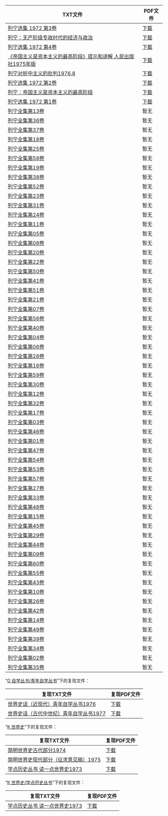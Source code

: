 | TXT文件 | PDF文件 |
| ------- | ------- |
| [列宁选集 1972 第3卷](A2%20%E5%88%97%E5%AE%81/%E5%88%97%E5%AE%81%E9%80%89%E9%9B%86%201972%20%E7%AC%AC3%E5%8D%B7.txt) | [下载](A2%20%E5%88%97%E5%AE%81/%E5%88%97%E5%AE%81%E9%80%89%E9%9B%86%201972%20%E7%AC%AC3%E5%8D%B7.pdf) |
| [列宁：无产阶级专政时代的经济与政治](A2%20%E5%88%97%E5%AE%81/%E5%88%97%E5%AE%81%EF%BC%9A%E6%97%A0%E4%BA%A7%E9%98%B6%E7%BA%A7%E4%B8%93%E6%94%BF%E6%97%B6%E4%BB%A3%E7%9A%84%E7%BB%8F%E6%B5%8E%E4%B8%8E%E6%94%BF%E6%B2%BB.txt) | [下载](A2%20%E5%88%97%E5%AE%81/%E5%88%97%E5%AE%81%EF%BC%9A%E6%97%A0%E4%BA%A7%E9%98%B6%E7%BA%A7%E4%B8%93%E6%94%BF%E6%97%B6%E4%BB%A3%E7%9A%84%E7%BB%8F%E6%B5%8E%E4%B8%8E%E6%94%BF%E6%B2%BB.pdf) |
| [列宁选集 1972 第4卷](A2%20%E5%88%97%E5%AE%81/%E5%88%97%E5%AE%81%E9%80%89%E9%9B%86%201972%20%E7%AC%AC4%E5%8D%B7.txt) | [下载](A2%20%E5%88%97%E5%AE%81/%E5%88%97%E5%AE%81%E9%80%89%E9%9B%86%201972%20%E7%AC%AC4%E5%8D%B7.pdf) |
| [《帝国主义是资本主义的最高阶段》提示和讲解 人民出版社1975年版](A2%20%E5%88%97%E5%AE%81/%E3%80%8A%E5%B8%9D%E5%9B%BD%E4%B8%BB%E4%B9%89%E6%98%AF%E8%B5%84%E6%9C%AC%E4%B8%BB%E4%B9%89%E7%9A%84%E6%9C%80%E9%AB%98%E9%98%B6%E6%AE%B5%E3%80%8B%E6%8F%90%E7%A4%BA%E5%92%8C%E8%AE%B2%E8%A7%A3%20%E4%BA%BA%E6%B0%91%E5%87%BA%E7%89%88%E7%A4%BE1975%E5%B9%B4%E7%89%88.txt) | [下载](A2%20%E5%88%97%E5%AE%81/%E3%80%8A%E5%B8%9D%E5%9B%BD%E4%B8%BB%E4%B9%89%E6%98%AF%E8%B5%84%E6%9C%AC%E4%B8%BB%E4%B9%89%E7%9A%84%E6%9C%80%E9%AB%98%E9%98%B6%E6%AE%B5%E3%80%8B%E6%8F%90%E7%A4%BA%E5%92%8C%E8%AE%B2%E8%A7%A3%20%E4%BA%BA%E6%B0%91%E5%87%BA%E7%89%88%E7%A4%BE1975%E5%B9%B4%E7%89%88.pdf) |
| [列宁对折中主义的批判1976.8](A2%20%E5%88%97%E5%AE%81/%E5%88%97%E5%AE%81%E5%AF%B9%E6%8A%98%E4%B8%AD%E4%B8%BB%E4%B9%89%E7%9A%84%E6%89%B9%E5%88%A41976.8.txt) | [下载](A2%20%E5%88%97%E5%AE%81/%E5%88%97%E5%AE%81%E5%AF%B9%E6%8A%98%E4%B8%AD%E4%B8%BB%E4%B9%89%E7%9A%84%E6%89%B9%E5%88%A41976.8.pdf) |
| [列宁选集 1972 第2卷](A2%20%E5%88%97%E5%AE%81/%E5%88%97%E5%AE%81%E9%80%89%E9%9B%86%201972%20%E7%AC%AC2%E5%8D%B7.txt) | [下载](A2%20%E5%88%97%E5%AE%81/%E5%88%97%E5%AE%81%E9%80%89%E9%9B%86%201972%20%E7%AC%AC2%E5%8D%B7.pdf) |
| [列宁：帝国主义是资本主义的最高阶段](A2%20%E5%88%97%E5%AE%81/%E5%88%97%E5%AE%81%EF%BC%9A%E5%B8%9D%E5%9B%BD%E4%B8%BB%E4%B9%89%E6%98%AF%E8%B5%84%E6%9C%AC%E4%B8%BB%E4%B9%89%E7%9A%84%E6%9C%80%E9%AB%98%E9%98%B6%E6%AE%B5.txt) | [下载](A2%20%E5%88%97%E5%AE%81/%E5%88%97%E5%AE%81%EF%BC%9A%E5%B8%9D%E5%9B%BD%E4%B8%BB%E4%B9%89%E6%98%AF%E8%B5%84%E6%9C%AC%E4%B8%BB%E4%B9%89%E7%9A%84%E6%9C%80%E9%AB%98%E9%98%B6%E6%AE%B5.pdf) |
| [列宁选集 1972 第1卷](A2%20%E5%88%97%E5%AE%81/%E5%88%97%E5%AE%81%E9%80%89%E9%9B%86%201972%20%E7%AC%AC1%E5%8D%B7.txt) | [下载](A2%20%E5%88%97%E5%AE%81/%E5%88%97%E5%AE%81%E9%80%89%E9%9B%86%201972%20%E7%AC%AC1%E5%8D%B7.pdf) |
| [列宁全集第13卷](A2%20%E5%88%97%E5%AE%81/%E5%88%97%E5%AE%81%E5%85%A8%E9%9B%861~60/%E5%88%97%E5%AE%81%E5%85%A8%E9%9B%86%E7%AC%AC13%E5%8D%B7.txt) | 暂无 |
| [列宁全集第36卷](A2%20%E5%88%97%E5%AE%81/%E5%88%97%E5%AE%81%E5%85%A8%E9%9B%861~60/%E5%88%97%E5%AE%81%E5%85%A8%E9%9B%86%E7%AC%AC36%E5%8D%B7.txt) | 暂无 |
| [列宁全集第37卷](A2%20%E5%88%97%E5%AE%81/%E5%88%97%E5%AE%81%E5%85%A8%E9%9B%861~60/%E5%88%97%E5%AE%81%E5%85%A8%E9%9B%86%E7%AC%AC37%E5%8D%B7.txt) | 暂无 |
| [列宁全集第18卷](A2%20%E5%88%97%E5%AE%81/%E5%88%97%E5%AE%81%E5%85%A8%E9%9B%861~60/%E5%88%97%E5%AE%81%E5%85%A8%E9%9B%86%E7%AC%AC18%E5%8D%B7.txt) | 暂无 |
| [列宁全集第25卷](A2%20%E5%88%97%E5%AE%81/%E5%88%97%E5%AE%81%E5%85%A8%E9%9B%861~60/%E5%88%97%E5%AE%81%E5%85%A8%E9%9B%86%E7%AC%AC25%E5%8D%B7.txt) | 暂无 |
| [列宁全集第58卷](A2%20%E5%88%97%E5%AE%81/%E5%88%97%E5%AE%81%E5%85%A8%E9%9B%861~60/%E5%88%97%E5%AE%81%E5%85%A8%E9%9B%86%E7%AC%AC58%E5%8D%B7.txt) | 暂无 |
| [列宁全集第19卷](A2%20%E5%88%97%E5%AE%81/%E5%88%97%E5%AE%81%E5%85%A8%E9%9B%861~60/%E5%88%97%E5%AE%81%E5%85%A8%E9%9B%86%E7%AC%AC19%E5%8D%B7.txt) | 暂无 |
| [列宁全集第38卷](A2%20%E5%88%97%E5%AE%81/%E5%88%97%E5%AE%81%E5%85%A8%E9%9B%861~60/%E5%88%97%E5%AE%81%E5%85%A8%E9%9B%86%E7%AC%AC38%E5%8D%B7.txt) | 暂无 |
| [列宁全集第52卷](A2%20%E5%88%97%E5%AE%81/%E5%88%97%E5%AE%81%E5%85%A8%E9%9B%861~60/%E5%88%97%E5%AE%81%E5%85%A8%E9%9B%86%E7%AC%AC52%E5%8D%B7.txt) | 暂无 |
| [列宁全集第23卷](A2%20%E5%88%97%E5%AE%81/%E5%88%97%E5%AE%81%E5%85%A8%E9%9B%861~60/%E5%88%97%E5%AE%81%E5%85%A8%E9%9B%86%E7%AC%AC23%E5%8D%B7.txt) | 暂无 |
| [列宁全集第31卷](A2%20%E5%88%97%E5%AE%81/%E5%88%97%E5%AE%81%E5%85%A8%E9%9B%861~60/%E5%88%97%E5%AE%81%E5%85%A8%E9%9B%86%E7%AC%AC31%E5%8D%B7.txt) | 暂无 |
| [列宁全集第24卷](A2%20%E5%88%97%E5%AE%81/%E5%88%97%E5%AE%81%E5%85%A8%E9%9B%861~60/%E5%88%97%E5%AE%81%E5%85%A8%E9%9B%86%E7%AC%AC24%E5%8D%B7.txt) | 暂无 |
| [列宁全集第11卷](A2%20%E5%88%97%E5%AE%81/%E5%88%97%E5%AE%81%E5%85%A8%E9%9B%861~60/%E5%88%97%E5%AE%81%E5%85%A8%E9%9B%86%E7%AC%AC11%E5%8D%B7.txt) | 暂无 |
| [列宁全集第05卷](A2%20%E5%88%97%E5%AE%81/%E5%88%97%E5%AE%81%E5%85%A8%E9%9B%861~60/%E5%88%97%E5%AE%81%E5%85%A8%E9%9B%86%E7%AC%AC05%E5%8D%B7.txt) | 暂无 |
| [列宁全集第08卷](A2%20%E5%88%97%E5%AE%81/%E5%88%97%E5%AE%81%E5%85%A8%E9%9B%861~60/%E5%88%97%E5%AE%81%E5%85%A8%E9%9B%86%E7%AC%AC08%E5%8D%B7.txt) | 暂无 |
| [列宁全集第20卷](A2%20%E5%88%97%E5%AE%81/%E5%88%97%E5%AE%81%E5%85%A8%E9%9B%861~60/%E5%88%97%E5%AE%81%E5%85%A8%E9%9B%86%E7%AC%AC20%E5%8D%B7.txt) | 暂无 |
| [列宁全集第22卷](A2%20%E5%88%97%E5%AE%81/%E5%88%97%E5%AE%81%E5%85%A8%E9%9B%861~60/%E5%88%97%E5%AE%81%E5%85%A8%E9%9B%86%E7%AC%AC22%E5%8D%B7.txt) | 暂无 |
| [列宁全集第50卷](A2%20%E5%88%97%E5%AE%81/%E5%88%97%E5%AE%81%E5%85%A8%E9%9B%861~60/%E5%88%97%E5%AE%81%E5%85%A8%E9%9B%86%E7%AC%AC50%E5%8D%B7.txt) | 暂无 |
| [列宁全集第41卷](A2%20%E5%88%97%E5%AE%81/%E5%88%97%E5%AE%81%E5%85%A8%E9%9B%861~60/%E5%88%97%E5%AE%81%E5%85%A8%E9%9B%86%E7%AC%AC41%E5%8D%B7.txt) | 暂无 |
| [列宁全集第51卷](A2%20%E5%88%97%E5%AE%81/%E5%88%97%E5%AE%81%E5%85%A8%E9%9B%861~60/%E5%88%97%E5%AE%81%E5%85%A8%E9%9B%86%E7%AC%AC51%E5%8D%B7.txt) | 暂无 |
| [列宁全集第21卷](A2%20%E5%88%97%E5%AE%81/%E5%88%97%E5%AE%81%E5%85%A8%E9%9B%861~60/%E5%88%97%E5%AE%81%E5%85%A8%E9%9B%86%E7%AC%AC21%E5%8D%B7.txt) | 暂无 |
| [列宁全集第07卷](A2%20%E5%88%97%E5%AE%81/%E5%88%97%E5%AE%81%E5%85%A8%E9%9B%861~60/%E5%88%97%E5%AE%81%E5%85%A8%E9%9B%86%E7%AC%AC07%E5%8D%B7.txt) | 暂无 |
| [列宁全集第56卷](A2%20%E5%88%97%E5%AE%81/%E5%88%97%E5%AE%81%E5%85%A8%E9%9B%861~60/%E5%88%97%E5%AE%81%E5%85%A8%E9%9B%86%E7%AC%AC56%E5%8D%B7.txt) | 暂无 |
| [列宁全集第40卷](A2%20%E5%88%97%E5%AE%81/%E5%88%97%E5%AE%81%E5%85%A8%E9%9B%861~60/%E5%88%97%E5%AE%81%E5%85%A8%E9%9B%86%E7%AC%AC40%E5%8D%B7.txt) | 暂无 |
| [列宁全集第04卷](A2%20%E5%88%97%E5%AE%81/%E5%88%97%E5%AE%81%E5%85%A8%E9%9B%861~60/%E5%88%97%E5%AE%81%E5%85%A8%E9%9B%86%E7%AC%AC04%E5%8D%B7.txt) | 暂无 |
| [列宁全集第06卷](A2%20%E5%88%97%E5%AE%81/%E5%88%97%E5%AE%81%E5%85%A8%E9%9B%861~60/%E5%88%97%E5%AE%81%E5%85%A8%E9%9B%86%E7%AC%AC06%E5%8D%B7.txt) | 暂无 |
| [列宁全集第28卷](A2%20%E5%88%97%E5%AE%81/%E5%88%97%E5%AE%81%E5%85%A8%E9%9B%861~60/%E5%88%97%E5%AE%81%E5%85%A8%E9%9B%86%E7%AC%AC28%E5%8D%B7.txt) | 暂无 |
| [列宁全集第16卷](A2%20%E5%88%97%E5%AE%81/%E5%88%97%E5%AE%81%E5%85%A8%E9%9B%861~60/%E5%88%97%E5%AE%81%E5%85%A8%E9%9B%86%E7%AC%AC16%E5%8D%B7.txt) | 暂无 |
| [列宁全集第59卷](A2%20%E5%88%97%E5%AE%81/%E5%88%97%E5%AE%81%E5%85%A8%E9%9B%861~60/%E5%88%97%E5%AE%81%E5%85%A8%E9%9B%86%E7%AC%AC59%E5%8D%B7.txt) | 暂无 |
| [列宁全集第30卷](A2%20%E5%88%97%E5%AE%81/%E5%88%97%E5%AE%81%E5%85%A8%E9%9B%861~60/%E5%88%97%E5%AE%81%E5%85%A8%E9%9B%86%E7%AC%AC30%E5%8D%B7.txt) | 暂无 |
| [列宁全集第12卷](A2%20%E5%88%97%E5%AE%81/%E5%88%97%E5%AE%81%E5%85%A8%E9%9B%861~60/%E5%88%97%E5%AE%81%E5%85%A8%E9%9B%86%E7%AC%AC12%E5%8D%B7.txt) | 暂无 |
| [列宁全集第32卷](A2%20%E5%88%97%E5%AE%81/%E5%88%97%E5%AE%81%E5%85%A8%E9%9B%861~60/%E5%88%97%E5%AE%81%E5%85%A8%E9%9B%86%E7%AC%AC32%E5%8D%B7.txt) | 暂无 |
| [列宁全集第17卷](A2%20%E5%88%97%E5%AE%81/%E5%88%97%E5%AE%81%E5%85%A8%E9%9B%861~60/%E5%88%97%E5%AE%81%E5%85%A8%E9%9B%86%E7%AC%AC17%E5%8D%B7.txt) | 暂无 |
| [列宁全集第03卷](A2%20%E5%88%97%E5%AE%81/%E5%88%97%E5%AE%81%E5%85%A8%E9%9B%861~60/%E5%88%97%E5%AE%81%E5%85%A8%E9%9B%86%E7%AC%AC03%E5%8D%B7.txt) | 暂无 |
| [列宁全集第46卷](A2%20%E5%88%97%E5%AE%81/%E5%88%97%E5%AE%81%E5%85%A8%E9%9B%861~60/%E5%88%97%E5%AE%81%E5%85%A8%E9%9B%86%E7%AC%AC46%E5%8D%B7.txt) | 暂无 |
| [列宁全集第01卷](A2%20%E5%88%97%E5%AE%81/%E5%88%97%E5%AE%81%E5%85%A8%E9%9B%861~60/%E5%88%97%E5%AE%81%E5%85%A8%E9%9B%86%E7%AC%AC01%E5%8D%B7.txt) | 暂无 |
| [列宁全集第47卷](A2%20%E5%88%97%E5%AE%81/%E5%88%97%E5%AE%81%E5%85%A8%E9%9B%861~60/%E5%88%97%E5%AE%81%E5%85%A8%E9%9B%86%E7%AC%AC47%E5%8D%B7.txt) | 暂无 |
| [列宁全集第54卷](A2%20%E5%88%97%E5%AE%81/%E5%88%97%E5%AE%81%E5%85%A8%E9%9B%861~60/%E5%88%97%E5%AE%81%E5%85%A8%E9%9B%86%E7%AC%AC54%E5%8D%B7.txt) | 暂无 |
| [列宁全集第53卷](A2%20%E5%88%97%E5%AE%81/%E5%88%97%E5%AE%81%E5%85%A8%E9%9B%861~60/%E5%88%97%E5%AE%81%E5%85%A8%E9%9B%86%E7%AC%AC53%E5%8D%B7.txt) | 暂无 |
| [列宁全集第57卷](A2%20%E5%88%97%E5%AE%81/%E5%88%97%E5%AE%81%E5%85%A8%E9%9B%861~60/%E5%88%97%E5%AE%81%E5%85%A8%E9%9B%86%E7%AC%AC57%E5%8D%B7.txt) | 暂无 |
| [列宁全集第27卷](A2%20%E5%88%97%E5%AE%81/%E5%88%97%E5%AE%81%E5%85%A8%E9%9B%861~60/%E5%88%97%E5%AE%81%E5%85%A8%E9%9B%86%E7%AC%AC27%E5%8D%B7.txt) | 暂无 |
| [列宁全集第33卷](A2%20%E5%88%97%E5%AE%81/%E5%88%97%E5%AE%81%E5%85%A8%E9%9B%861~60/%E5%88%97%E5%AE%81%E5%85%A8%E9%9B%86%E7%AC%AC33%E5%8D%B7.txt) | 暂无 |
| [列宁全集第48卷](A2%20%E5%88%97%E5%AE%81/%E5%88%97%E5%AE%81%E5%85%A8%E9%9B%861~60/%E5%88%97%E5%AE%81%E5%85%A8%E9%9B%86%E7%AC%AC48%E5%8D%B7.txt) | 暂无 |
| [列宁全集第15卷](A2%20%E5%88%97%E5%AE%81/%E5%88%97%E5%AE%81%E5%85%A8%E9%9B%861~60/%E5%88%97%E5%AE%81%E5%85%A8%E9%9B%86%E7%AC%AC15%E5%8D%B7.txt) | 暂无 |
| [列宁全集第45卷](A2%20%E5%88%97%E5%AE%81/%E5%88%97%E5%AE%81%E5%85%A8%E9%9B%861~60/%E5%88%97%E5%AE%81%E5%85%A8%E9%9B%86%E7%AC%AC45%E5%8D%B7.txt) | 暂无 |
| [列宁全集第29卷](A2%20%E5%88%97%E5%AE%81/%E5%88%97%E5%AE%81%E5%85%A8%E9%9B%861~60/%E5%88%97%E5%AE%81%E5%85%A8%E9%9B%86%E7%AC%AC29%E5%8D%B7.txt) | 暂无 |
| [列宁全集第44卷](A2%20%E5%88%97%E5%AE%81/%E5%88%97%E5%AE%81%E5%85%A8%E9%9B%861~60/%E5%88%97%E5%AE%81%E5%85%A8%E9%9B%86%E7%AC%AC44%E5%8D%B7.txt) | 暂无 |
| [列宁全集第09卷](A2%20%E5%88%97%E5%AE%81/%E5%88%97%E5%AE%81%E5%85%A8%E9%9B%861~60/%E5%88%97%E5%AE%81%E5%85%A8%E9%9B%86%E7%AC%AC09%E5%8D%B7.txt) | 暂无 |
| [列宁全集第60卷](A2%20%E5%88%97%E5%AE%81/%E5%88%97%E5%AE%81%E5%85%A8%E9%9B%861~60/%E5%88%97%E5%AE%81%E5%85%A8%E9%9B%86%E7%AC%AC60%E5%8D%B7.txt) | 暂无 |
| [列宁全集第55卷](A2%20%E5%88%97%E5%AE%81/%E5%88%97%E5%AE%81%E5%85%A8%E9%9B%861~60/%E5%88%97%E5%AE%81%E5%85%A8%E9%9B%86%E7%AC%AC55%E5%8D%B7.txt) | 暂无 |
| [列宁全集第43卷](A2%20%E5%88%97%E5%AE%81/%E5%88%97%E5%AE%81%E5%85%A8%E9%9B%861~60/%E5%88%97%E5%AE%81%E5%85%A8%E9%9B%86%E7%AC%AC43%E5%8D%B7.txt) | 暂无 |
| [列宁全集第10卷](A2%20%E5%88%97%E5%AE%81/%E5%88%97%E5%AE%81%E5%85%A8%E9%9B%861~60/%E5%88%97%E5%AE%81%E5%85%A8%E9%9B%86%E7%AC%AC10%E5%8D%B7.txt) | 暂无 |
| [列宁全集第26卷](A2%20%E5%88%97%E5%AE%81/%E5%88%97%E5%AE%81%E5%85%A8%E9%9B%861~60/%E5%88%97%E5%AE%81%E5%85%A8%E9%9B%86%E7%AC%AC26%E5%8D%B7.txt) | 暂无 |
| [列宁全集第42卷](A2%20%E5%88%97%E5%AE%81/%E5%88%97%E5%AE%81%E5%85%A8%E9%9B%861~60/%E5%88%97%E5%AE%81%E5%85%A8%E9%9B%86%E7%AC%AC42%E5%8D%B7.txt) | 暂无 |
| [列宁全集第14卷](A2%20%E5%88%97%E5%AE%81/%E5%88%97%E5%AE%81%E5%85%A8%E9%9B%861~60/%E5%88%97%E5%AE%81%E5%85%A8%E9%9B%86%E7%AC%AC14%E5%8D%B7.txt) | 暂无 |
| [列宁全集第49卷](A2%20%E5%88%97%E5%AE%81/%E5%88%97%E5%AE%81%E5%85%A8%E9%9B%861~60/%E5%88%97%E5%AE%81%E5%85%A8%E9%9B%86%E7%AC%AC49%E5%8D%B7.txt) | 暂无 |
| [列宁全集第39卷](A2%20%E5%88%97%E5%AE%81/%E5%88%97%E5%AE%81%E5%85%A8%E9%9B%861~60/%E5%88%97%E5%AE%81%E5%85%A8%E9%9B%86%E7%AC%AC39%E5%8D%B7.txt) | 暂无 |
| [列宁全集第34卷](A2%20%E5%88%97%E5%AE%81/%E5%88%97%E5%AE%81%E5%85%A8%E9%9B%861~60/%E5%88%97%E5%AE%81%E5%85%A8%E9%9B%86%E7%AC%AC34%E5%8D%B7.txt) | 暂无 |
| [列宁全集第02卷](A2%20%E5%88%97%E5%AE%81/%E5%88%97%E5%AE%81%E5%85%A8%E9%9B%861~60/%E5%88%97%E5%AE%81%E5%85%A8%E9%9B%86%E7%AC%AC02%E5%8D%B7.txt) | 暂无 |
| [列宁全集第35卷](A2%20%E5%88%97%E5%AE%81/%E5%88%97%E5%AE%81%E5%85%A8%E9%9B%861~60/%E5%88%97%E5%AE%81%E5%85%A8%E9%9B%86%E7%AC%AC35%E5%8D%B7.txt) | 暂无 |

“[G 自学丛书/青年自学丛书](../G%20%E8%87%AA%E5%AD%A6%E4%B8%9B%E4%B9%A6/%E9%9D%92%E5%B9%B4%E8%87%AA%E5%AD%A6%E4%B8%9B%E4%B9%A6)”下的复现文件：

| 复现TXT文件 | 复现PDF文件 |
| ------- | ------- |
| [世界史话（近现代）青年自学丛书1976](../G%20%E8%87%AA%E5%AD%A6%E4%B8%9B%E4%B9%A6/%E9%9D%92%E5%B9%B4%E8%87%AA%E5%AD%A6%E4%B8%9B%E4%B9%A6/%E4%B8%96%E7%95%8C%E5%8F%B2%E8%AF%9D%EF%BC%88%E8%BF%91%E7%8E%B0%E4%BB%A3%EF%BC%89%E9%9D%92%E5%B9%B4%E8%87%AA%E5%AD%A6%E4%B8%9B%E4%B9%A61976.txt) | [下载](../G%20%E8%87%AA%E5%AD%A6%E4%B8%9B%E4%B9%A6/%E9%9D%92%E5%B9%B4%E8%87%AA%E5%AD%A6%E4%B8%9B%E4%B9%A6/%E4%B8%96%E7%95%8C%E5%8F%B2%E8%AF%9D%EF%BC%88%E8%BF%91%E7%8E%B0%E4%BB%A3%EF%BC%89%E9%9D%92%E5%B9%B4%E8%87%AA%E5%AD%A6%E4%B8%9B%E4%B9%A61976.pdf) |
| [世界史话（古代中世纪）青年自学丛书1977](../G%20%E8%87%AA%E5%AD%A6%E4%B8%9B%E4%B9%A6/%E9%9D%92%E5%B9%B4%E8%87%AA%E5%AD%A6%E4%B8%9B%E4%B9%A6/%E4%B8%96%E7%95%8C%E5%8F%B2%E8%AF%9D%EF%BC%88%E5%8F%A4%E4%BB%A3%E4%B8%AD%E4%B8%96%E7%BA%AA%EF%BC%89%E9%9D%92%E5%B9%B4%E8%87%AA%E5%AD%A6%E4%B8%9B%E4%B9%A61977.txt) | [下载](../G%20%E8%87%AA%E5%AD%A6%E4%B8%9B%E4%B9%A6/%E9%9D%92%E5%B9%B4%E8%87%AA%E5%AD%A6%E4%B8%9B%E4%B9%A6/%E4%B8%96%E7%95%8C%E5%8F%B2%E8%AF%9D%EF%BC%88%E5%8F%A4%E4%BB%A3%E4%B8%AD%E4%B8%96%E7%BA%AA%EF%BC%89%E9%9D%92%E5%B9%B4%E8%87%AA%E5%AD%A6%E4%B8%9B%E4%B9%A61977.pdf) |

“[K 世界史](../K%20%E4%B8%96%E7%95%8C%E5%8F%B2)”下的复现文件：

| 复现TXT文件 | 复现PDF文件 |
| ------- | ------- |
| [简明世界史古代部分1974](../K%20%E4%B8%96%E7%95%8C%E5%8F%B2/%E7%AE%80%E6%98%8E%E4%B8%96%E7%95%8C%E5%8F%B2%E5%8F%A4%E4%BB%A3%E9%83%A8%E5%88%861974.txt) | [下载](../K%20%E4%B8%96%E7%95%8C%E5%8F%B2/%E7%AE%80%E6%98%8E%E4%B8%96%E7%95%8C%E5%8F%B2%E5%8F%A4%E4%BB%A3%E9%83%A8%E5%88%861974.pdf) |
| [简明世界史现代部分（征求意见稿）1975](../K%20%E4%B8%96%E7%95%8C%E5%8F%B2/%E7%AE%80%E6%98%8E%E4%B8%96%E7%95%8C%E5%8F%B2%E7%8E%B0%E4%BB%A3%E9%83%A8%E5%88%86%EF%BC%88%E5%BE%81%E6%B1%82%E6%84%8F%E8%A7%81%E7%A8%BF%EF%BC%891975.txt) | [下载](../K%20%E4%B8%96%E7%95%8C%E5%8F%B2/%E7%AE%80%E6%98%8E%E4%B8%96%E7%95%8C%E5%8F%B2%E7%8E%B0%E4%BB%A3%E9%83%A8%E5%88%86%EF%BC%88%E5%BE%81%E6%B1%82%E6%84%8F%E8%A7%81%E7%A8%BF%EF%BC%891975.pdf) |
| [学点历史丛书 读一点世界史1973](../K%20%E4%B8%96%E7%95%8C%E5%8F%B2/%E5%AD%A6%E7%82%B9%E5%8E%86%E5%8F%B2%E4%B8%9B%E4%B9%A6/%E5%AD%A6%E7%82%B9%E5%8E%86%E5%8F%B2%E4%B8%9B%E4%B9%A6%20%E8%AF%BB%E4%B8%80%E7%82%B9%E4%B8%96%E7%95%8C%E5%8F%B21973.txt) | [下载](../K%20%E4%B8%96%E7%95%8C%E5%8F%B2/%E5%AD%A6%E7%82%B9%E5%8E%86%E5%8F%B2%E4%B8%9B%E4%B9%A6/%E5%AD%A6%E7%82%B9%E5%8E%86%E5%8F%B2%E4%B8%9B%E4%B9%A6%20%E8%AF%BB%E4%B8%80%E7%82%B9%E4%B8%96%E7%95%8C%E5%8F%B21973.pdf) |

“[K 世界史/学点历史丛书](../K%20%E4%B8%96%E7%95%8C%E5%8F%B2/%E5%AD%A6%E7%82%B9%E5%8E%86%E5%8F%B2%E4%B8%9B%E4%B9%A6)”下的复现文件：

| 复现TXT文件 | 复现PDF文件 |
| ------- | ------- |
| [学点历史丛书 读一点世界史1973](../K%20%E4%B8%96%E7%95%8C%E5%8F%B2/%E5%AD%A6%E7%82%B9%E5%8E%86%E5%8F%B2%E4%B8%9B%E4%B9%A6/%E5%AD%A6%E7%82%B9%E5%8E%86%E5%8F%B2%E4%B8%9B%E4%B9%A6%20%E8%AF%BB%E4%B8%80%E7%82%B9%E4%B8%96%E7%95%8C%E5%8F%B21973.txt) | [下载](../K%20%E4%B8%96%E7%95%8C%E5%8F%B2/%E5%AD%A6%E7%82%B9%E5%8E%86%E5%8F%B2%E4%B8%9B%E4%B9%A6/%E5%AD%A6%E7%82%B9%E5%8E%86%E5%8F%B2%E4%B8%9B%E4%B9%A6%20%E8%AF%BB%E4%B8%80%E7%82%B9%E4%B8%96%E7%95%8C%E5%8F%B21973.pdf) |
